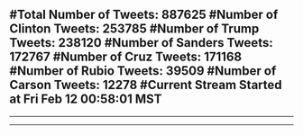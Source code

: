 #Total Number of Tweets: 887625 
#Number of Clinton Tweets: 253785
#Number of Trump Tweets: 238120
#Number of Sanders Tweets: 172767
#Number of Cruz Tweets: 171168
#Number of Rubio Tweets: 39509
#Number of Carson Tweets: 12278
#Current Stream Started at Fri Feb 12 00:58:01 MST
---
---
---
